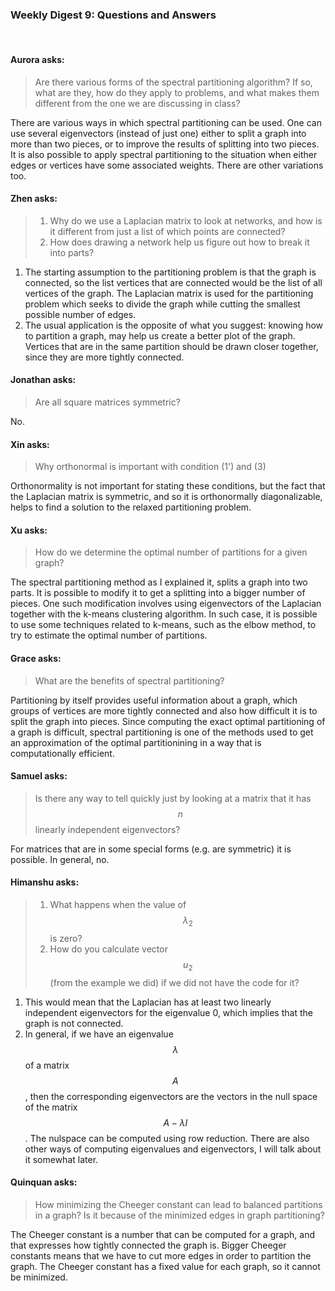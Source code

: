 ### Weekly Digest 9: Questions and Answers

<br/>

#### Aurora asks:

> Are there various forms of the spectral partitioning algorithm? 
> If so, what are they, how do they apply to problems, and what makes 
> them different from the one we are discussing in class?

There are various ways in which spectral partitioning can be used. One can use 
several eigenvectors (instead of just one) either to split a graph into more 
than two pieces, or to improve the results of splitting into two pieces. 
It is also possible to apply spectral partitioning to the situation when either 
edges or vertices have some associated weights. There are other variations too.


#### Zhen asks:

> 1. Why do we use a Laplacian matrix to look at networks, and how is it different 
     from just a list of which points are connected?
> 2. How does drawing a network help us figure out how to break it into parts?

1. The starting assumption to the partitioning problem is that the graph is connected, 
   so the list vertices that are connected would be the list of all vertices of the graph. 
   The Laplacian matrix is used for the partitioning problem which seeks to divide the graph 
   while cutting the smallest possible number of edges. 
2. The usual application is the opposite of what you suggest: knowing how to partition a graph, 
   may help us create a better plot of the graph. Vertices that are in the same partition 
   should be drawn closer together, since they are more tightly connected. 



#### Jonathan asks:

> Are all square matrices symmetric? 

No. 


#### Xin asks:

> Why orthonormal is important with condition (1') and (3) 

Orthonormality is not important for stating these conditions, but the fact that 
the Laplacian matrix is symmetric, and so it is orthonormally diagonalizable, 
helps to find a solution to the relaxed partitioning problem. 


#### Xu asks:

> How do we determine the optimal number of partitions for a given graph? 

The spectral partitioning method as I explained it, splits a graph into two 
parts. It is possible to modify it to get a splitting into a bigger number 
of pieces. One  such modification involves using eigenvectors of the Laplacian 
together with the k-means clustering algorithm. In such case, it is possible 
to use some techniques related to k-means, such as the elbow method, to try to estimate 
the optimal number of partitions.


#### Grace asks:

> What are the benefits of spectral partitioning?

Partitioning by itself provides useful information about a graph, which groups 
of vertices are more tightly connected and also how difficult it is to split 
the graph into pieces. Since computing the exact optimal partitioning of a graph 
is difficult, spectral partitioning is one of the methods used to get an approximation 
of the optimal partitionining in a way that is computationally efficient. 


#### Samuel asks:

> Is there any way to tell quickly just by looking at a matrix that it has $$n$$ 
> linearly independent eigenvectors?

For matrices that are in some special forms (e.g. are symmetric) it is possible.
In general, no. 


#### Himanshu asks:

> 1. What happens when the value of $$\lambda_2$$ is zero?
> 2. How do you calculate vector $$u_2$$ (from the example we did) if we did not have the code for it? 

1. This would mean that the Laplacian has at least two linearly independent 
   eigenvectors for the eigenvalue 0, which implies that the graph is not connected. 
2. In general, if we have an eigenvalue $$\lambda$$ of a matrix $$A$$, then the corresponding 
   eigenvectors are the vectors in the null space of the matrix $$A - \lambda I$$. The nulspace
   can be computed using row reduction. There are also other ways of computing eigenvalues and
   eigenvectors, I will talk about it somewhat later. 


#### Quinquan asks:

> How minimizing the Cheeger constant can lead to balanced partitions in a graph? 
> Is it because of the minimized edges in graph partitioning?

The Cheeger constant is a number that can be computed for a graph, and that expresses 
how tightly connected the graph is. Bigger Cheeger constants means that we have to cut 
more edges in order to partition the graph. The Cheeger constant has a fixed value for 
each graph, so it cannot be minimized. 
